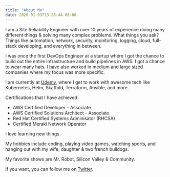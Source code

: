 ```yaml
---
title: "About Me"
date: 2020-01-03T13:28:44-08:00
---
```


I am a Site Reliability Engineer with over 10 years of experience doing many different things & solving many complex problems. What things you ask? Things like automation, network, security, monitoring, logging, cloud, full-stack developing, and everything in between.

I was once the first DevOps Engineer at a startup where I got the chance to build out the entire infrastructure and build pipelines in AWS. I got a chance to wear many hats. I have also worked in medium and large sized companies where my focus was more specific.

I am currently at [Udemy](https://udemy.com), where I get to work with awesome tech like Kubernetes, Helm, Skaffold, Terraform, Ansible, and more. 

Certifications that I have achieved:
- AWS Certified Developer - Associate
- AWS Certified Solutions Architect - Associate
- Red Hat Certified Systems Adminisator (RHCSA)
- Certified Meraki Network Operator

I love learning new things.

My hobbies include coding, playing video games, watching sports, and hanging out with my wife, daughter & two french bulldogs.

My favorite shows are Mr. Robot, Silicon Valley & Community.

If you want, you can follow me on [Twitter](https://twitter.com/jpena23). 
